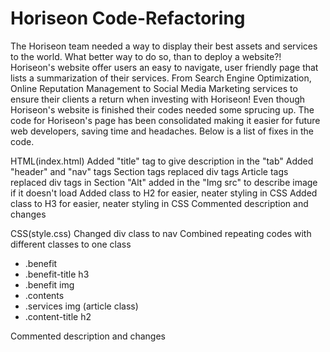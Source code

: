 # Horiseon Code-Refactoring

The Horiseon team needed a way to display their best assets and services to the world. What better way to do so, than to deploy a website?!
Horiseon's website offer users an easy to navigate, user friendly page that lists a summarization of their services. 
From Search Engine Optimization, Online Reputation Management to Social Media Marketing services to ensure their clients a return when investing with Horiseon!
Even though Horiseon's website is finished their codes needed some sprucing up.
The code for Horiseon's page has been consolidated making it easier for future web developers, saving time and headaches.
Below is a list of fixes in the code. 

HTML(index.html)
Added "title" tag to give description in the "tab"
Added "header" and "nav" tags
Section tags replaced div tags
Article tags replaced div tags in Section
"Alt" added in the "Img src" to describe image if it doesn't load
Added class to H2 for easier, neater styling in CSS
Added class to H3 for easier, neater styling in CSS
Commented description and changes

CSS(style.css)
Changed div class to nav
Combined repeating codes with different classes to one class
  - .benefit
  - .benefit-title h3
  - .benefit img
  - .contents
  - .services img (article class)
  - .content-title h2

Commented description and changes


